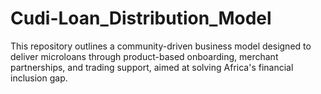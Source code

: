 # Cudi-Loan_Distribution_Model
This repository outlines a community-driven business model designed to deliver microloans through product-based onboarding, merchant partnerships, and trading support, aimed at solving Africa's financial inclusion gap.
